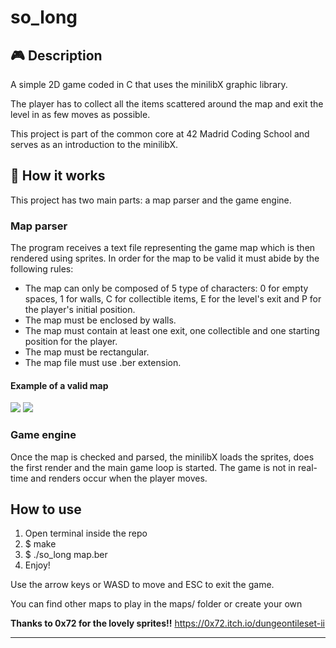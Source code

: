# so_long


 
## :video_game: Description

A simple 2D game coded in C that uses the minilibX graphic library.

The player has to collect all the items scattered around the map and exit the level in as few moves as possible.

This project is part of the common core at 42 Madrid Coding School and serves as an introduction to the minilibX.

## :nut_and_bolt: How it works

This project has two main parts: a map parser and the game engine.

### Map parser

The program receives a text file representing the game map which is then rendered using sprites. In order for the map to be valid it must abide by the following rules:

- The map can only be composed of 5 type of characters: 0 for empty spaces, 1 for walls, C for collectible items, E for the level's exit and P for the player's initial position.
- The map must be enclosed by walls.
- The map must contain at least one exit, one collectible and one starting position for the player.
- The map must be rectangular.
- The map file must use .ber extension.

#### Example of a valid map 
![](https://i.imgur.com/6CaX20E.png)
![](https://i.imgur.com/X5jYPgO.png)

### Game engine

Once the map is checked and parsed, the minilibX loads the sprites, does the first render and the main game loop is started. The game is not in real-time and renders occur when the player moves.



## How to use

1. Open terminal inside the repo
2. $ make
3. $ ./so_long map.ber
4. Enjoy! 

Use the arrow keys or WASD to move and ESC to exit the game.

You can find other maps to play in the maps/ folder or create your own

**Thanks to 0x72 for the lovely sprites!!**
https://0x72.itch.io/dungeontileset-ii


---